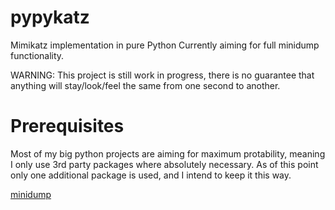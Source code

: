 # pypykatz
Mimikatz implementation in pure Python
Currently aiming for full minidump functionality.

WARNING: This project is still work in progress, there is no guarantee that anything will stay/look/feel the same from one second to another.

# Prerequisites
Most of my big python projects are aiming for maximum protability, meaning I only use 3rd party packages where absolutely necessary. 
As of this point only one additional package is used, and I intend to keep it this way.
  
[minidump](https://github.com/skelsec/minidump)
